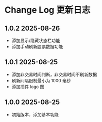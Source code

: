 # Change Log 更新日志

## 1.0.2 2025-08-26

- 添加显示/隐藏状态栏功能
- 添加手动刷新股票数据功能

## 1.0.1 2025-08-25

- 添加非交易时间判断，非交易时间不刷新数据
- 刷新间隔限制最小为 1000 毫秒
- 添加插件 logo 图

## 1.0.0 2025-08-25

- 初始版本，添加基本功能
